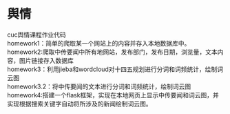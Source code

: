 # 舆情
cuc舆情课程作业代码  
homework1：简单的爬取某一个网站上的内容并存入本地数据库中。  
homework2:爬取中传要闻中所有地网站，发布部门，发布日期，浏览量，文本内容，图片链接存入数据库  
homework3：利用jieba和wordcloud对十四五规划进行分词和词频统计，绘制词云图  
homework3.2：将中传要闻的文本进行分词和词频统计，绘制词云图  
homework4:搭建一个flask框架，实现在本地网页上显示中传要闻和词云图，并实现根据搜索关键字自动将所涉及的新闻绘制词云图。

